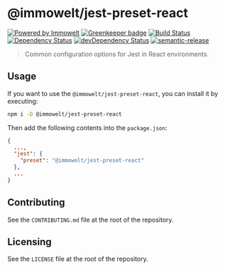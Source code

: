 # @immowelt/jest-preset-react

[![Powered by Immowelt](https://img.shields.io/badge/powered%20by-immowelt-yellow.svg?colorB=ffb200)](https://stackshare.io/immowelt-group/)
[![Greenkeeper badge](https://badges.greenkeeper.io/ImmoweltGroup/jest-preset-react.svg)](https://greenkeeper.io/)
[![Build Status](https://travis-ci.org/ImmoweltGroup/jest-preset-react.svg?branch=master)](https://travis-ci.org/ImmoweltGroup/jest-preset-react)
[![Dependency Status](https://david-dm.org/ImmoweltGroup/jest-preset-react.svg)](https://david-dm.org/ImmoweltGroup/jest-preset-react)
[![devDependency Status](https://david-dm.org/ImmoweltGroup/jest-preset-react/dev-status.svg)](https://david-dm.org/ImmoweltGroup/jest-preset-react#info=devDependencies&view=table)
[![semantic-release](https://img.shields.io/badge/%20%20%F0%9F%93%A6%F0%9F%9A%80-semantic--release-e10079.svg)](https://github.com/semantic-release/semantic-release)

> Common configuration options for Jest in React environments.

## Usage
If you want to use the  `@immowelt/jest-preset-react`, you can install it by executing:
```bash
npm i -D @immowelt/jest-preset-react
```

Then add the following contents into the `package.json`:

```json
{
  ...,
  "jest": {
    "preset": "@immowelt/jest-preset-react"
  },
  ...
}
```

## Contributing
See the `CONTRIBUTING.md` file at the root of the repository.

## Licensing
See the `LICENSE` file at the root of the repository.
